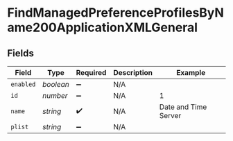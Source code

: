 # FindManagedPreferenceProfilesByName200ApplicationXMLGeneral


## Fields

| Field                | Type                 | Required             | Description          | Example              |
| -------------------- | -------------------- | -------------------- | -------------------- | -------------------- |
| `enabled`            | *boolean*            | :heavy_minus_sign:   | N/A                  |                      |
| `id`                 | *number*             | :heavy_minus_sign:   | N/A                  | 1                    |
| `name`               | *string*             | :heavy_check_mark:   | N/A                  | Date and Time Server |
| `plist`              | *string*             | :heavy_minus_sign:   | N/A                  |                      |